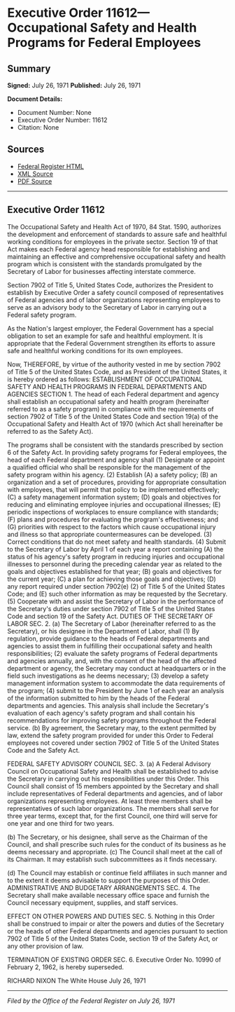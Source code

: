 # Executive Order 11612—Occupational Safety and Health Programs for Federal Employees

## Summary

**Signed:** July 26, 1971
**Published:** July 26, 1971

**Document Details:**
- Document Number: None
- Executive Order Number: 11612
- Citation: None

## Sources
- [Federal Register HTML](https://www.presidency.ucsb.edu/documents/executive-order-11612-occupational-safety-and-health-programs-for-federal-employees)
- [XML Source](None)
- [PDF Source](None)

---

## Executive Order 11612

The Occupational Safety and Health Act of 1970, 84 Stat. 1590, authorizes the development and enforcement of standards to assure safe and healthful working conditions for employees in the private sector. Section 19 of that Act makes each Federal agency head responsible for establishing and maintaining an effective and comprehensive occupational safety and health program which is consistent with the standards promulgated by the Secretary of Labor for businesses affecting interstate commerce.

Section 7902 of Title 5, United States Code, authorizes the President to establish by Executive Order a safety council composed of representatives of Federal agencies and of labor organizations representing employees to serve as an advisory body to the Secretary of Labor in carrying out a Federal safety program.

As the Nation's largest employer, the Federal Government has a special obligation to set an example for safe and healthful employment. It is appropriate that the Federal Government strengthen its efforts to assure safe and healthful working conditions for its own employees.

Now, THEREFORE, by virtue of the authority vested in me by section 7902 of Title 5 of the United States Code, and as President of the United States, it is hereby ordered as follows:
ESTABLISHMENT OF OCCUPATIONAL SAFETY AND HEALTH PROGRAMS IN FEDERAL DEPARTMENTS AND AGENCIES
SECTION 1. The head of each Federal department and agency shall establish an occupational safety and health program (hereinafter referred to as a safety program) in compliance with the requirements of section 7902 of Title 5 of the United States Code and section 19(a) of the Occupational Safety and Health Act of 1970 (which Act shall hereinafter be referred to as the Safety Act).

The programs shall be consistent with the standards prescribed by section 6 of the Safety Act. In providing safety programs for Federal employees, the head of each Federal department and agency shall
    (1) Designate or appoint a qualified official who shall be responsible for the management of the safety program within his agency.
    (2) Establish (A) a safety policy; (B) an organization and a set of procedures, providing for appropriate consultation with employees, that will permit that policy to be implemented effectively; (C) a safety management information system; (D) goals and objectives for reducing and eliminating employee injuries and occupational illnesses; (E) periodic inspections of workplaces to ensure compliance with standards; (F) plans and procedures for evaluating the program's effectiveness; and (G) priorities with respect to the factors which cause occupational injury and illness so that appropriate countermeasures can be developed.
    (3) Correct conditions that do not meet safety and health standards.
    (4) Submit to the Secretary of Labor by April 1 of each year a report containing (A) the status of his agency's safety program in reducing injuries and occupational illnesses to personnel during the preceding calendar year as related to the goals and objectives established for that year; (B) goals and objectives for the current year;
(C) a plan for achieving those goals and objectives; (D) any report required under section 7902(e) (2) of Title 5 of the United States Code; and (E) such other information as may be requested by the Secretary.
    (5) Cooperate with and assist the Secretary of Labor in the performance of the Secretary's duties under section 7902 of Title 5 of the United States Code and section 19 of the Safety Act.
DUTIES OF THE SECRETARY OF LABOR
SEC. 2. (a) The Secretary of Labor (hereinafter referred to as the Secretary), or his designee in the Department of Labor, shall
    (1) By regulation, provide guidance to the heads of Federal departments and agencies to assist them in fulfilling their occupational safety and health responsibilities;
    (2) evaluate the safety programs of Federal departments and agencies annually, and, with the consent of the head of the affected department or agency, the Secretary may conduct at headquarters or in the field such investigations as he deems necessary;
    (3) develop a safety management information system to accommodate the data requirements of the program;
    (4) submit to the President by June 1 of each year an analysis of the information submitted to him by the heads of the Federal departments and agencies. This analysis shall include the Secretary's evaluation of each agency's safety program and shall contain his recommendations for improving safety programs throughout the Federal service.
(b) By agreement, the Secretary may, to the extent permitted by law, extend the safety program provided for under this Order to Federal employees not covered under section 7902 of Title 5 of the United States Code and the Safety Act.

FEDERAL SAFETY ADVISORY COUNCIL
SEC. 3. (a) A Federal Advisory Council on Occupational Safety and Health shall be established to advise the Secretary in carrying out his responsibilities under this Order. This Council shall consist of 15 members appointed by the Secretary and shall include representatives of Federal departments and agencies, and of labor organizations representing employees. At least three members shall be representatives of such labor organizations. The members shall serve for three year terms, except that, for the first Council, one third will serve for one year and one third for two years.

(b) The Secretary, or his designee, shall serve as the Chairman of the Council, and shall prescribe such rules for the conduct of its business as he deems necessary and appropriate.
(c) The Council shall meet at the call of its Chairman. It may establish such subcommittees as it finds necessary.

(d) The Council may establish or continue field affiliates in such manner and to the extent it deems advisable to support the purposes of this Order.
ADMINISTRATIVE AND BUDGETARY ARRANGEMENTS
SEC. 4. The Secretary shall make available necessary office space and furnish the Council necessary equipment, supplies, and staff services.

EFFECT ON OTHER POWERS AND DUTIES
SEC. 5. Nothing in this Order shall be construed to impair or alter the powers and duties of the Secretary or the heads of other Federal departments and agencies pursuant to section 7902 of Title 5 of the United States Code, section 19 of the Safety Act, or any other provision of law.

TERMINATION OF EXISTING ORDER
SEC. 6. Executive Order No. 10990 of February 2, 1962, is hereby superseded.

RICHARD NIXON
The White House
July 26, 1971

---

*Filed by the Office of the Federal Register on July 26, 1971*
